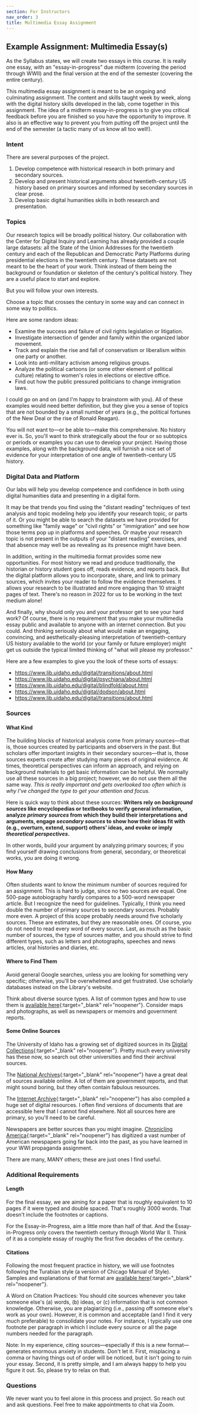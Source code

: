 ```yaml
---
section: For Instructors
nav_order: 3
title: Multimedia Essay Assignment
---
```


## Example Assignment: Multimedia Essay(s)

As the Syllabus states, we will create two essays in this course. It is really one essay, with an "essay-in-progress" due midterm (covering the period through WWII) and the final version at the end of the semester (covering the entire century).

This multimedia essay assignment is meant to be an ongoing and culminating assignment. The content and skills taught week by week, along with the digital history skills developed in the lab, come together in this assignment. The idea of a midterm essay-in-progress is to give you critical feedback before you are finished so you have the opportunity to improve. It also is an effective way to prevent you from putting off the project until the end of the semester (a tactic many of us know all too well!).

### Intent

There are several purposes of the project.

1. Develop competence with historical research in both primary and secondary sources.
2. Develop and present historical arguments about twentieth-century US history based on primary sources and informed by secondary sources in clear prose.
3. Develop basic digital humanities skills in both research and presentation.

### Topics

Our research topics will be broadly political history. Our collaboration with the Center for Digital Inquiry and Learning has already provided a couple large datasets: all the State of the Union Addresses for the twentieth century and each of the Republican and Democratic Party Platforms during presidential elections in the twentieth century. These datasets are not meant to be the heart of your work. Think instead of them being the background or foundation or skeleton of the century's political history. They are a useful place to start and explore.

But you will follow your own interests.

Choose a topic that crosses the century in some way and can connect in some way to politics.

Here are some random ideas:
- Examine the success and failure of civil rights legislation or litigation.
- Investigate intersection of gender and family within the organized labor movement.
- Track and explain the rise and fall of conservatism or liberalism within one party or another.
- Look into anti-military activism among religious groups.
- Analyze the political cartoons (or some other element of political culture) relating to women's
roles in elections or elective office.
- Find out how the public pressured politicians to change immigration laws.

I could go on and on (and I'm happy to brainstorm with you). All of these examples would need better definition, but they give you a sense of topics that are not bounded by a small number of years (e.g., the political fortunes of the New Deal or the rise of Ronald Reagan).

You will not want to—or be able to—make this comprehensive. No history ever is. So, you'll want to think strategically about the four or so subtopics or periods or examples you can use to develop your project. Having those examples, along with the background data, will furnish a nice set of evidence for your interpretation of one angle of twentieth-century US history.

### Digital Data and Platform

Our labs will help you develop competence and confidence in both using digital humanities data and presenting in a digital form.

It may be that trends you find using the "distant reading" techniques of text analysis and topic modeling help you identify your research topic, or parts of it. Or you might be able to search the datasets we have provided for something like "family wage" or "civil rights" or "immigration" and see how those terms pop up in platforms and speeches. Or maybe your research topic is not present in the outputs of your "distant reading" exercises, and that absence may well be as revealing as its presence might have been.

In addition, writing in the multimedia format provides some new opportunities. For most history we read and produce traditionally, the historian or history student goes off, reads evidence, and reports back. But the digital platform allows you to incorporate, share, and link to primary sources, which invites your reader to follow the evidence themselves. It allows your research to be illustrated and more engaging than 10 straight pages of text. There's no reason in 2022 for us to be working in the text medium alone!

And finally, why should only you and your professor get to see your hard work? Of course, there is no requirement that you make your multimedia essay public and available to anyone with an internet connection. But you could. And thinking seriously about what would make an engaging, convincing, and aesthetically-pleasing interpretation of twentieth-century US history available to the world (or your family or future employer) might get us outside the typical limited thinking of "what will please my professor."

Here are a few examples to give you the look of these sorts of essays:

- <https://www.lib.uidaho.edu/digital/transitions/about.html>
- <https://www.lib.uidaho.edu/digital/psychiana/about.html>
- <https://www.lib.uidaho.edu/digital/blindfold/about.html>
- <https://www.lib.uidaho.edu/digital/dodson/about.html>
- <https://www.lib.uidaho.edu/digital/transitions/about.html>

### Sources

#### What Kind

The building blocks of historical analysis come from primary sources—that is, those sources created by participants and observers in the past. But scholars offer important insights in their secondary sources—that is, those sources experts create after studying many pieces of original evidence. At times, theoretical perspectives can inform an approach, and relying on background materials to get basic information can be helpful. We normally use all these sources in a big project; however, we do not use them all the same way. *This is really important and gets overlooked too often which is why I've changed the type to get your attention and focus.*

Here is quick way to think about these sources: **Writers rely on *background sources* like encyclopedias or textbooks to verify general information, analyze *primary sources* from which they build their interpretations and arguments, engage *secondary sources* to show how their ideas fit with (e.g., overturn, extend, support) others' ideas, and evoke or imply *theoretical perspectives*.**

In other words, build your argument by analyzing primary sources; if you find yourself drawing conclusions from general, secondary, or theoretical works, you are doing it wrong.

#### How Many

Often students want to know the minimum number of sources required for an assignment. This is hard to judge, since no two sources are equal. One 500-page autobiography hardly compares to a 500-word newspaper article. But I recognize the need for guidelines. Typically, I think you need double the number of primary sources to secondary sources. Probably more even. A project of this scope probably needs around five scholarly sources. These are estimates, but they are reasonable ones. Of course, you do not need to read every word of every source. Last, as much as the basic number of sources, the type of sources matter, and you should strive to find different types, such as letters and photographs, speeches and news articles, oral histories and diaries, etc.

#### Where to Find Them

Avoid general Google searches, unless you are looking for something very specific; otherwise, you'll be overwhelmed and get frustrated. Use scholarly databases instead on the Library's website.

Think about diverse source types. A list of common types and how to use them is [available here](https://www.williamcronon.net/researching/index.htm#researchsources){:target="_blank" rel="noopener"}. Consider maps and photographs, as well as newspapers or memoirs and government reports.

#### Some Online Sources

The University of Idaho has a growing set of digitized sources in its [Digital Collections](https://www.lib.uidaho.edu/digital/collections.html){:target="_blank" rel="noopener"}. Pretty much every university has these now, so search out other universities and find their archival sources.

The [National Archives](https://www.archives.gov/research){:target="_blank" rel="noopener"} have a great deal of sources available online. A lot of them are government reports, and that might sound boring, but they often contain fabulous resources.

The [Internet Archive](https://archive.org/){:target="_blank" rel="noopener"} has also compiled a huge set of digital resources. I often find versions of documents that are accessible here that I cannot find elsewhere. Not all sources here are primary, so you'll need to be careful.

Newspapers are better sources than you might imagine. [Chronicling America](https://chroniclingamerica.loc.gov/){:target="_blank" rel="noopener"} has digitized a vast number of American newspapers going far back into the past, as you have learned in your WWI propaganda assignment.

There are many, MANY others; these are just ones I find useful.

### Additional Requirements

#### Length

For the final essay, we are aiming for a paper that is roughly equivalent to 10 pages if it were typed and double spaced. That's roughly 3000 words. That doesn't include the footnotes or captions.

For the Essay-in-Progress, aim a little more than half of that. And the Essay-in-Progress only covers the twentieth century through World War II. Think of it as a complete essay of roughly the first five decades of the century.

#### Citations

Following the most frequent practice in history, we will use footnotes following the Turabian style (a version of Chicago Manual of Style). Samples and explanations of that format are [available here](https://www.chicagomanualofstyle.org/turabian/turabian-notes-and-bibliography-citation-quick-guide.html){:target="_blank" rel="noopener"}.

A Word on Citation Practices: You should cite sources whenever you take someone else's (a) words, (b) ideas, or (c) information that is not common knowledge. Otherwise, you are plagiarizing (i.e., passing off someone else's work as your own). However, it is common and acceptable (and I find it very much preferable) to consolidate your notes. For instance, I typically use one footnote per paragraph in which I include every source or all the page numbers needed for the paragraph.  

Note: In my experience, citing sources—especially if this is a new format—generates enormous anxiety in students. Don't let it. First, misplacing a comma or having things out of order will be noticed, but it isn't going to ruin your essay. Second, it is pretty simple, and I am always happy to help you figure it out.  So, please try to relax on that.

### Questions

We never want you to feel alone in this process and project. So reach out and ask questions. Feel free to make appointments to chat via Zoom.
